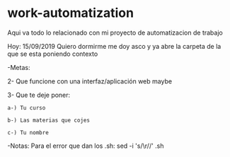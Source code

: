 # work-automatization
Aqui va todo lo relacionado con mi proyecto de automatizacion de trabajo

Hoy: 15/09/2019
Quiero dormirme me doy asco y ya abre la carpeta de la que se esta poniendo contexto

-Metas:

  2- Que funcione con una interfaz/aplicación web maybe
	
  3- Que te deje poner:
	
    a-) Tu curso
		
    b-) Las materias que cojes
		
    c-) Tu nombre
		
-Notas:
  Para el error que dan los .sh: sed -i 's/\r//' .sh    
